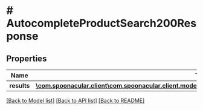 # # AutocompleteProductSearch200Response

## Properties

Name | Type | Description | Notes
------------ | ------------- | ------------- | -------------
**results** | [**\com.spoonacular.client\com.spoonacular.client.model\AutocompleteProductSearch200ResponseResultsInner[]**](AutocompleteProductSearch200ResponseResultsInner.md) |  |

[[Back to Model list]](../../README.md#models) [[Back to API list]](../../README.md#endpoints) [[Back to README]](../../README.md)
